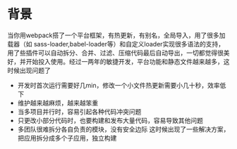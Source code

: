 # 背景
当你用webpack搭了一个平台框架，有热更新，有别名，全局导入，用了很多加载器（如 sass-loader,babel-loader等）和自定义loader实现很多语法的支持，用了些插件可以自动拆分、合并、过滤、压缩代码最后自动导出，一切都觉得很美好，并开始投入使用。经过一两年的敏捷开发，平台功能和静态文件越来越多，这时候出现问题了
- 开发时首次运行需要好几min，修改一个小文件热更新需要小几十秒，效率低下
- 维护越来越麻烦，越来越笨重
- 当多项目并行时，容易引起各种代码冲突问题
- 只更改小部分代码时，也要构建和发布大量代码，容易导致其他问题
- 多团队很难拆分各自负责的模块，没有安全边际
这时候出现了一些解决方案，把应用拆分成多个子应用，独立构建
